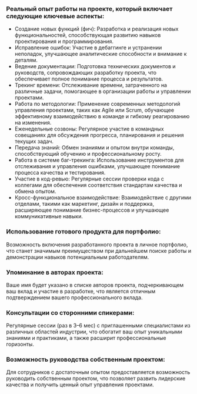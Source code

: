 ### Реальный опыт работы на проекте, который включает следующие ключевые аспекты:
   - Создание новых функций (фич): Разработка и реализация новых функциональностей, способствующая развитию навыков проектирования и программирования.
   - Исправление ошибок: Участие в дебаггинге и устранении неполадок, улучшающее аналитические способности и внимание к деталям.
   - Ведение документации: Подготовка технических документов и руководств, сопровождающих разработку проекта, что обеспечивает полное понимание процесса и результатов.
   - Трекинг времени: Отслеживание времени, затраченного на различные задачи, помогающее в организации работы и управлении проектами.
   - Работа по методологии: Применение современных методологий управления проектами, таких как Agile или Scrum, обучающее эффективному взаимодействию в команде и гибкому реагированию на изменения.
   - Еженедельные созвоны: Регулярное участие в командных совещаниях для обсуждения прогресса, планирования и решения текущих задач.
   - Передача знаний: Обмен знаниями и опытом внутри команды, способствующий обучению и профессиональному росту.
   - Работа в системе баг-трекинга: Использование инструментов для отслеживания и управления ошибками, улучшающее понимание процесса качества и тестирования.
   - Участие в код-ревью: Регулярные сессии проверки кода с коллегами для обеспечения соответствия стандартам качества и обмена опытом.
   - Кросс-функциональное взаимодействие: Взаимодействие с другими отделами, такими как маркетинг, дизайн и поддержка, расширяющее понимание бизнес-процессов и улучшающее коммуникативные навыки.

### Использование готового продукта для портфолио:
   Возможность включения разработанного проекта в личное портфолио, 
   что станет значимым преимуществом при дальнейшем поиске работы и 
   демонстрации навыков потенциальным работодателям.

### Упоминание в авторах проекта:
   Ваше имя будет указано в списке авторов проекта, подчеркивающем ваш 
   вклад и участие в разработке, что является отличным подтверждением 
   вашего профессионального вклада.

### Консультации со сторонними спикерами:
   Регулярные сессии (раз в 3–6 мес) с приглашенными специалистами из 
   различных областей индустрии, что обогатит ваш опыт уникальными знаниями 
   и практиками, а также расширит профессиональные горизонты.

### Возможность руководства собственным проектом:
   Для сотрудников с достаточным опытом предоставляется возможность 
   руководить собственным проектом, что позволяет развить лидерские 
   качества и получить ценный опыт управления проектами.
